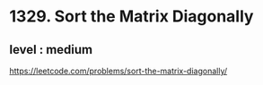 # 1329. Sort the Matrix Diagonally
## level : medium
https://leetcode.com/problems/sort-the-matrix-diagonally/
